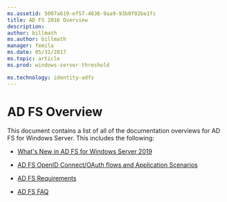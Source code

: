 ```yaml
---
ms.assetid: 5007a619-ef57-4636-9aa9-93b0f02be1fc
title: AD FS 2016 Overview
description:
author: billmath
ms.author: billmath
manager: femila
ms.date: 05/31/2017
ms.topic: article
ms.prod: windows-server-threshold

ms.technology: identity-adfs
---
```

# AD FS Overview



This document contains a list of all of the documentation overviews for AD FS for Windows Server. This includes the following:
  
  
  
* [What's New in AD FS for Windows Server 2019](../ad-fs/overview/whats-new-active-directory-federation-services-windows-server.md)  
  
* [AD FS OpenID Connect/OAuth flows and Application Scenarios](../ad-fs/overview/ad-fs-openid-connect-oauth-flows-scenarios.md) 

* [AD FS Requirements](../ad-fs/overview/AD-FS-2016-Requirements.md)

* [AD FS FAQ](../ad-fs/overview/AD-FS-FAQ.md)

  
  

